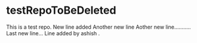 # testRepoToBeDeleted
This is a test repo.
New line added
Another new line
Aother new line...........
Last new line...
Line added by ashish
.
